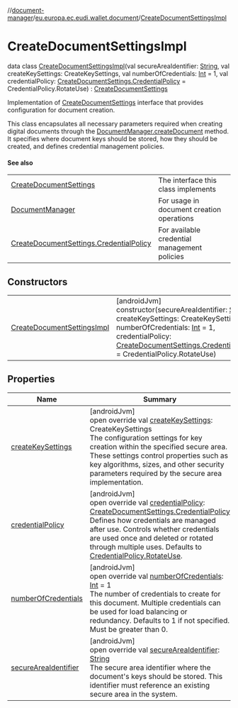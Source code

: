 //[document-manager](../../../index.md)/[eu.europa.ec.eudi.wallet.document](../index.md)/[CreateDocumentSettingsImpl](index.md)

# CreateDocumentSettingsImpl

data class [CreateDocumentSettingsImpl](index.md)(val secureAreaIdentifier: [String](https://kotlinlang.org/api/latest/jvm/stdlib/kotlin-stdlib/kotlin/-string/index.html), val createKeySettings: CreateKeySettings, val numberOfCredentials: [Int](https://kotlinlang.org/api/latest/jvm/stdlib/kotlin-stdlib/kotlin/-int/index.html) = 1, val credentialPolicy: [CreateDocumentSettings.CredentialPolicy](../-create-document-settings/-credential-policy/index.md) = CredentialPolicy.RotateUse) : [CreateDocumentSettings](../-create-document-settings/index.md)

Implementation of [CreateDocumentSettings](../-create-document-settings/index.md) interface that provides configuration for document creation.

This class encapsulates all necessary parameters required when creating digital documents through the [DocumentManager.createDocument](../-document-manager/create-document.md) method. It specifies where document keys should be stored, how they should be created, and defines credential management policies.

#### See also

| | |
|---|---|
| [CreateDocumentSettings](../-create-document-settings/index.md) | The interface this class implements |
| [DocumentManager](../-document-manager/index.md) | For usage in document creation operations |
| [CreateDocumentSettings.CredentialPolicy](../-create-document-settings/-credential-policy/index.md) | For available credential management policies |

## Constructors

| | |
|---|---|
| [CreateDocumentSettingsImpl](-create-document-settings-impl.md) | [androidJvm]<br>constructor(secureAreaIdentifier: [String](https://kotlinlang.org/api/latest/jvm/stdlib/kotlin-stdlib/kotlin/-string/index.html), createKeySettings: CreateKeySettings, numberOfCredentials: [Int](https://kotlinlang.org/api/latest/jvm/stdlib/kotlin-stdlib/kotlin/-int/index.html) = 1, credentialPolicy: [CreateDocumentSettings.CredentialPolicy](../-create-document-settings/-credential-policy/index.md) = CredentialPolicy.RotateUse) |

## Properties

| Name | Summary |
|---|---|
| [createKeySettings](create-key-settings.md) | [androidJvm]<br>open override val [createKeySettings](create-key-settings.md): CreateKeySettings<br>The configuration settings for key creation within the specified secure area.     These settings control properties such as key algorithms, sizes, and other     security parameters required by the secure area implementation. |
| [credentialPolicy](credential-policy.md) | [androidJvm]<br>open override val [credentialPolicy](credential-policy.md): [CreateDocumentSettings.CredentialPolicy](../-create-document-settings/-credential-policy/index.md)<br>Defines how credentials are managed after use. Controls whether credentials are     used once and deleted or rotated through multiple uses.     Defaults to [CredentialPolicy.RotateUse](../-create-document-settings/-credential-policy/-rotate-use/index.md). |
| [numberOfCredentials](number-of-credentials.md) | [androidJvm]<br>open override val [numberOfCredentials](number-of-credentials.md): [Int](https://kotlinlang.org/api/latest/jvm/stdlib/kotlin-stdlib/kotlin/-int/index.html) = 1<br>The number of credentials to create for this document. Multiple credentials     can be used for load balancing or redundancy. Defaults to 1 if not specified.     Must be greater than 0. |
| [secureAreaIdentifier](secure-area-identifier.md) | [androidJvm]<br>open override val [secureAreaIdentifier](secure-area-identifier.md): [String](https://kotlinlang.org/api/latest/jvm/stdlib/kotlin-stdlib/kotlin/-string/index.html)<br>The secure area identifier where the document's keys should be stored.     This identifier must reference an existing secure area in the system. |
